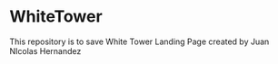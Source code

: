 # WhiteTower
This repository is to save White Tower Landing Page created by Juan NIcolas Hernandez 
